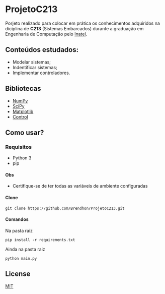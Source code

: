 # ProjetoC213
Porjeto realizado para colocar em prática os conhecimentos adquiridos na diciplina de **C213** (Sistemas Embarcados) durante a graduação em Engenharia de Computação pelo [Inatel](https://inatel.br/home/).

## Conteúdos estudados:
* Modelar sistemas;
* Indentificar sistemas; 
* Implementar controladores.
 
## Bibliotecas
* [NumPy](https://numpy.org/)
* [SciPy](https://www.scipy.org/)
* [Matplotlib](https://matplotlib.org/)
* [Control](https://python-control.readthedocs.io/en/0.8.3/)

## Como usar?

### Requisitos
 * Python 3
 * pip
 
#### Obs
 * Certifique-se de ter todas as variáveis de ambiente configuradas
 
#### Clone
```
git clone https://github.com/Brendhon/ProjetoC213.git
```
#### Comandos
Na pasta raiz
```
pip install -r requirements.txt 
```
Ainda na pasta raiz
```
python main.py
```

## License
[MIT](https://choosealicense.com/licenses/mit/)